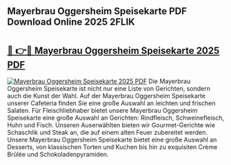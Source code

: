 ## Mayerbrau Oggersheim Speisekarte PDF Download Online 2025 2FLIK

# <h2><a href="http://gcbrfty.nevu.top/?p=Mayerbrau+Oggersheim+Speisekarte">🔗 👉🔴 Mayerbrau Oggersheim Speisekarte 2025 PDF</a></h2>

[![Mayerbrau Oggersheim Speisekarte 2025 PDF](https://i.imgur.com/dBaPXMq.png)](http://gcbrfty.nevu.top/?p=Mayerbrau+Oggersheim+Speisekarte)
Die Mayerbrau Oggersheim Speisekarte ist nicht nur eine Liste von Gerichten, sondern auch die Kunst der Wahl. Auf der Mayerbrau Oggersheim Speisekarte unserer Cafeteria finden Sie eine große Auswahl an leichten und frischen Salaten. Für Fleischliebhaber bietet unsere Mayerbrau Oggersheim Speisekarte eine große Auswahl an Gerichten: Rindfleisch, Schweinefleisch, Huhn und Fisch. Unseren Auserwählten bieten wir Gourmet-Gerichte wie Schaschlik und Steak an, die auf einem alten Feuer zubereitet werden. Unsere Mayerbrau Oggersheim Speisekarte bietet eine große Auswahl an Desserts, von klassischen Torten und Kuchen bis hin zu exquisiten Crème Brûlée und Schokoladenpyramiden.
